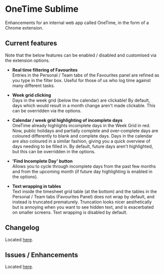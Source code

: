 # OneTime Sublime
Enhancements for an internal web app called OneTime, in the form of a Chrome extension.


## Current features
Note that the below features can be enabled / disabled and customised via the extension options.

- **Real time filtering of Favourites**  
Entries in the Personal / Team tabs of the Favourites panel are refined as you type in the filter box. Useful for those of us who log time against many different tasks.

- **Week grid clicking**  
Days in the week grid (below the calendar) are clickable! By default, days which would result in a month change aren't made clickable. This can be overridden via the options.

- **Calendar / week grid highlighting of incomplete days**   
OneTime already highlights incomplete days in the Week Grid in red. Now, public holidays and partially complete and over-complete days are coloured differently to blank and complete days. Days in the calendar are also coloured in a similar fashion, giving you a quick overview of days needing to be filled in. By default, future days aren't highlighted, but this can be overridden in the options.

- **'Find Incomplete Day' button**  
Allows you to cycle through incomplete days from the past few months and from the upcoming month (if future day highlighting is enabled in the options).

- **Text wrapping in tables**  
Text inside the timesheet grid table (at the bottom) and the tables in the Personal / Team tabs (Favourites Panel) does not wrap by default, and instead is truncated prematurely. Truncation looks nicer aesthetically but is annoying when you want to see hidden text, and is exacerbated on smaller screens. Text wrapping is disabled by default.


## Changelog
Located [here](https://github.com/Seltzer/onetime-sublime/blob/develop/CHANGELOG.md).


## Issues / Enhancements
Located [here](https://github.com/Seltzer/onetime-sublime/issues).